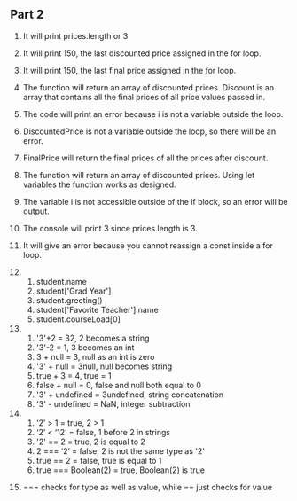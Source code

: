 ## Part 2

1. It will print prices.length or 3
2. It will print 150, the last discounted price assigned in the for loop.
3. It will print 150, the last final price assigned in the for loop.
4. The function will return an array of discounted prices. Discount is an array that contains all the final prices of all price values passed in. 
5. The code will print an error because i is not a variable outside the loop.
6. DiscountedPrice is not a variable outside the loop, so there will be an error.
7. FinalPrice will return the final prices of all the prices after discount. 
8. The function will return an array of discounted prices. Using let variables the function works as designed.
9. The variable i is not accessible outside of the if block, so an error will be output. 
10. The console will print 3 since prices.length is 3. 
11. It will give an error because you cannot reassign a const inside a for loop.

12.  
     1. student.name
     2. student['Grad Year']
     3. student.greeting()
     4. student['Favorite Teacher'].name
     5. student.courseLoad[0]


13. 
    1.  '3'+2 = 32, 2 becomes a string
    2.  '3'-2 = 1, 3 becomes an int
    3.  3 + null = 3, null as an int is zero
    4.  '3' + null = 3null, null becomes string
    5.  true + 3 = 4, true = 1
    6.  false + null = 0, false and null both equal to 0
    7.  '3' + undefined = 3undefined, string concatenation
    8.  '3' - undefined = NaN, integer subtraction
14. 
    1.  ‘2’ > 1 = true, 2 > 1
    2.  ‘2’ < ‘12’ = false, 1 before 2 in strings
    3.  '2' == 2 = true, 2 is equal to 2
    4.  2 === ‘2’ = false, 2 is not the same type as '2'
    5.  true == 2 = false, true is equal to 1
    6.  true === Boolean(2) = true, Boolean(2) is true 
15. === checks for type as well as value, while == just checks for value



